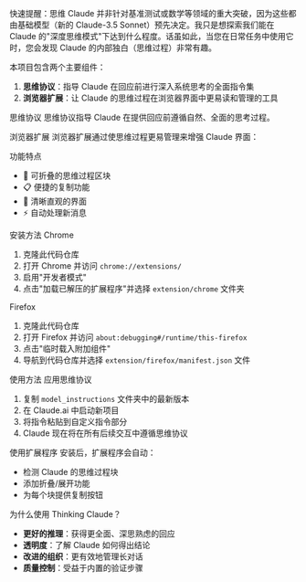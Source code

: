 快速提醒：思维 Claude 并非针对基准测试或数学等领域的重大突破，因为这些都由基础模型（新的 Claude-3.5 Sonnet）预先决定。我只是想探索我们能在 Claude 的"深度思维模式"下达到什么程度。话虽如此，当您在日常任务中使用它时，您会发现 Claude 的内部独白（思维过程）非常有趣。

本项目包含两个主要组件：

1. **思维协议**：指导 Claude 在回应前进行深入系统思考的全面指令集
2. **浏览器扩展**：让 Claude 的思维过程在浏览器界面中更易读和管理的工具

思维协议 思维协议指导 Claude 在提供回应前遵循自然、全面的思考过程。

浏览器扩展 浏览器扩展通过使思维过程更易管理来增强 Claude 界面：

功能特点

- 🔄 可折叠的思维过程区块
- 📋 便捷的复制功能
- 🎯 清晰直观的界面
- ⚡ 自动处理新消息

安装方法 Chrome

1. 克隆此代码仓库
2. 打开 Chrome 并访问 `chrome://extensions/`
3. 启用"开发者模式"
4. 点击"加载已解压的扩展程序"并选择 `extension/chrome` 文件夹

Firefox

1. 克隆此代码仓库
2. 打开 Firefox 并访问 `about:debugging#/runtime/this-firefox`
3. 点击"临时载入附加组件"
4. 导航到代码仓库并选择 `extension/firefox/manifest.json` 文件

使用方法 应用思维协议

1. 复制 `model_instructions` 文件夹中的最新版本
2. 在 Claude.ai 中启动新项目
3. 将指令粘贴到自定义指令部分
4. Claude 现在将在所有后续交互中遵循思维协议

使用扩展程序 安装后，扩展程序会自动：

- 检测 Claude 的思维过程块
- 添加折叠/展开功能
- 为每个块提供复制按钮

为什么使用 Thinking Claude？

- **更好的推理**：获得更全面、深思熟虑的回应
- **透明度**：了解 Claude 如何得出结论
- **改进的组织**：更有效地管理长对话
- **质量控制**：受益于内置的验证步骤
